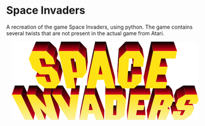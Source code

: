 # Space Invaders
A recreation of the game Space Invaders, using python.
The game contains several twists that are not present in the actual game from Atari.

<p align="center">
  <img style="padding: 0 15px; float: left;" src="https://github.com/Ayush-Git/SpaceInvaders/blob/master/images/spaceinvaders.png">
</p>



